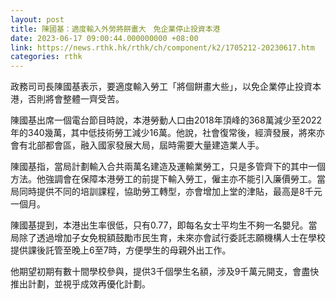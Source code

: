 ```yaml
---
layout: post
title: 陳國基：適度輸入外勞將餅畫大　免企業停止投資本港
date: 2023-06-17 09:00:44.000000000 +08:00
link: https://news.rthk.hk/rthk/ch/component/k2/1705212-20230617.htm
categories: rthk
---
```


政務司司長陳國基表示，要適度輸入勞工「將個餅畫大些」，以免企業停止投資本港，否則將會整體一齊受苦。

陳國基出席一個電台節目時說，本港勞動人口由2018年頂峰的368萬減少至2022年的340幾萬，其中低技術勞工減少16萬。他說，社會復常後，經濟發展，將來亦會有北部都會區，融入國家發展大局，屆時需要大量建造業人手。

陳國基指，當局計劃輸入合共兩萬名建造及運輸業勞工，只是多管齊下的其中一個方法。他強調會在保障本港勞工的前提下輸入勞工，僱主亦不能引入廉價勞工。當局同時提供不同的培訓課程，協助勞工轉型，亦會增加上堂的津貼，最高是8千元一個月。

陳國基提到，本港出生率很低，只有0.77，即每名女士平均生不夠一名嬰兒。當局除了透過增加子女免稅額鼓勵市民生育，未來亦會試行委託志願機構人士在學校提供課後託管至晚上6至7時，方便學生的母親外出工作。

他期望初期有數十間學校參與，提供3千個學生名額，涉及9千萬元開支，會盡快推出計劃，並視乎成效再優化計劃。
